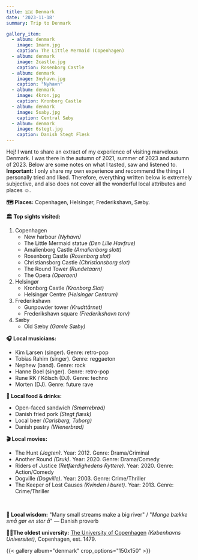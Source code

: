 ```yaml
---
title: 🇩🇰 Denmark
date: '2023-11-18'
summary: Trip to Denmark

gallery_item:
  - album: denmark
    image: 1marm.jpg
    caption: The Little Mermaid (Copenhagen)
  - album: denmark
    image: 2castle.jpg
    caption: Rosenborg Castle
  - album: denmark
    image: 3nyhavn.jpg
    caption: "Nyhavn"
  - album: denmark
    image: 4kron.jpg
    caption: Kronborg Castle
  - album: denmark
    image: 5saby.jpg
    caption: Central Sæby
  - album: denmark
    image: 6stegt.jpg
    caption: Danish Stegt Flæsk 
---
```

Hej! I want to share an extract of my experience of visiting marvelous Denmark. I was there in the autumn of 2021, summer of 2023 and autumn of 2023. Below are some notes on what I tasted, saw and listened to.<br>
<b>Important:</b> I only share my own experience and recommend the things I personally tried and liked. Therefore, everything written below is extremely subjective, and also does not cover all the wonderful local attributes and places ☺️.

<b>🗺 Places:</b> Copenhagen, Helsingør, Frederikshavn, Sæby. <br>

<b>🏛 Top sights visited: </b>
1. Copenhagen
    - New harbour <i>(Nyhavn)</i>
    - The Little Mermaid statue <i>(Den Lille Havfrue)</i>
    - Amalienborg Castle <i>(Amalienborg slott)</i>
    - Rosenborg Castle <i>(Rosenborg slot)</i>
    - Christiansborg Castle <i>(Christiansborg slot)</i>
    - The Round Tower <i>(Rundetaarn)</i>
    - The Opera <i>(Operaen)</i>
2. Helsingør
    - Kronborg Castle <i>(Kronborg Slot)</i>
    - Helsingør Centre <i>(Helsingør Centrum)</i>
3. Frederikshavn
    - Gunpowder tower <i>(Krudttårnet)</i> 
    - Frederikshavn square <i>(Frederikshavn torv)</i> 
4. Sæby
    - Old Sæby <i>(Gamle Sæby)</i>

<b>🎧 Local musicians: </b>
- Kim Larsen (singer). Genre: retro-pop
- Tobias Rahim (singer). Genre: reggaeton
- Nephew (band). Genre: rock
- Hanne Boel (singer). Genre: retro-pop
- Rune RK / Kölsch (DJ). Genre: techno
- Morten (DJ). Genre: future rave

<b>🥘 Local food & drinks: </b>
- Open-faced sandwich <i>(Smørrebrød)</i>
- Danish fried pork <i>(Stegt flæsk)</i>
- Local beer <i>(Carlsberg, Tuborg)</i>
- Danish pastry <i>(Wienerbrød)</i>

<b>🎬 Local movies:</b>
- The Hunt <i>(Jagten)</i>. Year: 2012. Genre: Drama/Criminal
- Another Round <i>(Druk)</i>. Year: 2020. Genre: Drama/Comedy
- Riders of Justice <i>(Retfærdighedens Ryttere)</i>. Year: 2020. Genre: Action/Comedy
- Dogville <i>(Dogville)</i>. Year: 2003. Genre: Crime/Thriller
- The Keeper of Lost Causes <i>(Kvinden i buret)</i>. Year: 2013. Genre: Crime/Thriller
<br>

<b>🦉 Local wisdom:</b> "Many small streams make a big river" / "<i>Mange bække små gør en stor å</i>" — Danish proverb

<b>👨‍🎓The oldest university:</b> <a href = "https://www.ku.dk/english" target="_blank">The University of Copenhagen</a> <i>(Københavns Universitet)</i>, Copenhagen, est. 1479.  

{{< gallery album="denmark" crop_options="150x150" >}}
   


